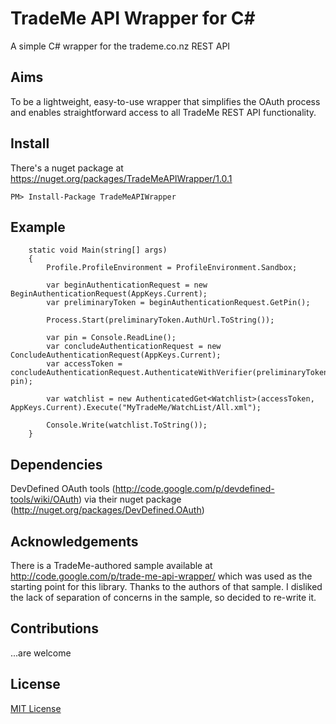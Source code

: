 TradeMe API Wrapper for C#
=============

A simple C# wrapper for the trademe.co.nz REST API

Aims
-------
To be a lightweight, easy-to-use wrapper that simplifies the OAuth process and enables straightforward access to all TradeMe REST API functionality.

Install
------
There's a nuget package at https://nuget.org/packages/TradeMeAPIWrapper/1.0.1
```
PM> Install-Package TradeMeAPIWrapper
```

Example
--------
		static void Main(string[] args)
        {
            Profile.ProfileEnvironment = ProfileEnvironment.Sandbox;

            var beginAuthenticationRequest = new BeginAuthenticationRequest(AppKeys.Current);
            var preliminaryToken = beginAuthenticationRequest.GetPin();

            Process.Start(preliminaryToken.AuthUrl.ToString());

            var pin = Console.ReadLine();
            var concludeAuthenticationRequest = new ConcludeAuthenticationRequest(AppKeys.Current);
            var accessToken = concludeAuthenticationRequest.AuthenticateWithVerifier(preliminaryToken, pin);

            var watchlist = new AuthenticatedGet<Watchlist>(accessToken, AppKeys.Current).Execute("MyTradeMe/WatchList/All.xml");

            Console.Write(watchlist.ToString());
        }

Dependencies
-------------
DevDefined OAuth tools (http://code.google.com/p/devdefined-tools/wiki/OAuth) via their nuget package (http://nuget.org/packages/DevDefined.OAuth)

Acknowledgements
---------------
There is a TradeMe-authored sample available at http://code.google.com/p/trade-me-api-wrapper/ which was used as the starting point for this library.  Thanks to the authors of that sample.
I disliked the lack of separation of concerns in the sample, so decided to re-write it.

Contributions
------------
...are welcome

License
-------
[MIT License](http://opensource.org/licenses/mit-license.php)